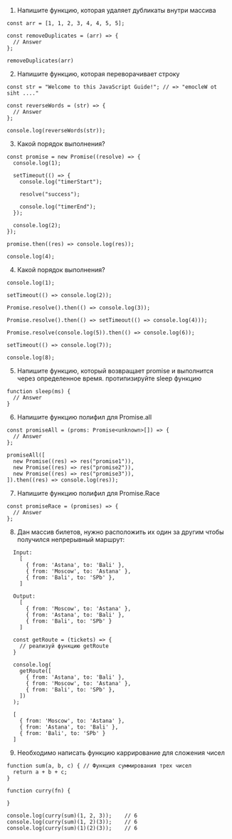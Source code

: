 1. Напишите функцию, которая удаляет дубликаты внутри массива

```
const arr = [1, 1, 2, 3, 4, 4, 5, 5];

const removeDuplicates = (arr) => {
  // Answer
};

removeDuplicates(arr)
```

2. Напишите функцию, которая переворачивает строку

```
const str = "Welcome to this JavaScript Guide!"; // => "emocleW ot siht ...."

const reverseWords = (str) => {
  // Answer
};

console.log(reverseWords(str));
```

3. Какой порядок выполнения?

```
const promise = new Promise((resolve) => {
  console.log(1);

  setTimeout(() => {
    console.log("timerStart");

    resolve("success");

    console.log("timerEnd");
  });

  console.log(2);
});

promise.then((res) => console.log(res));

console.log(4);
```

4. Какой порядок выполнения?

```
console.log(1);

setTimeout(() => console.log(2));

Promise.resolve().then(() => console.log(3));

Promise.resolve().then(() => setTimeout(() => console.log(4)));

Promise.resolve(console.log(5)).then(() => console.log(6));

setTimeout(() => console.log(7));

console.log(8);
```

5. Напишите функцию, который возвращает promise и выполнится через определенное время.
протипизируйте sleep функцию 

```
function sleep(ms) {
  // Answer
}
```

6. Напишите функцию полифил для Promise.all

```
const promiseAll = (proms: Promise<unknown>[]) => {
  // Answer
};

promiseAll([
  new Promise((res) => res("promise1")),
  new Promise((res) => res("promise2")),
  new Promise((res) => res("promise3")),
]).then((res) => console.log(res));
```

7. Напишите функцию полифил для Promise.Race

```
const promiseRace = (promises) => {
  // Answer
};
```

8. Дан массив билетов, нужно расположить их один за другим чтобы получился непрерывный маршрут:
```
  Input: 
    [
      { from: 'Astana', to: 'Bali' },
      { from: 'Moscow', to: 'Astana' },
      { from: 'Bali', to: 'SPb' },
    ]
 
  Output:
    [
      { from: 'Moscow', to: 'Astana' },
      { from: 'Astana', to: 'Bali' },
      { from: 'Bali', to: 'SPb' }
    ]
 
  const getRoute = (tickets) => {
    // реализуй функцию getRoute
  }
  
  console.log(
    getRoute([
      { from: 'Astana', to: 'Bali' },
      { from: 'Moscow', to: 'Astana' },
      { from: 'Bali', to: 'SPb' },
    ])
  );

  [
    { from: 'Moscow', to: 'Astana' },
    { from: 'Astana', to: 'Bali' },
    { from: 'Bali', to: 'SPb' }
  ]
```  

9. Необходимо написать функцию каррирование для сложения чисел
```
function sum(a, b, c) { // Функция суммирования трех чисел
  return a + b + c;
}

function curry(fn) { 
 
}

console.log(curry(sum)(1, 2, 3));    // 6
console.log(curry(sum)(1, 2)(3));    // 6
console.log(curry(sum)(1)(2)(3));    // 6
```